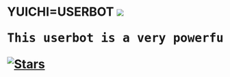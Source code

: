 <html>
<h1>    YUICHI=USERBOT   </h>

<img src = "https://telegra.ph/file/7a3b1d0656afaa5c05a30.jpg">

<pre>This userbot is a very powerful and the super userbot.</pre>

[![Stars](https://img.shields.io/github/forks/procoder0/yuichi?style=flat-squre&color=red)](https://github.com/procoder0/yuichi/forks)
